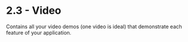 # 2.3 - Video 
Contains all your video demos (one video is ideal) that demonstrate each feature of your application.